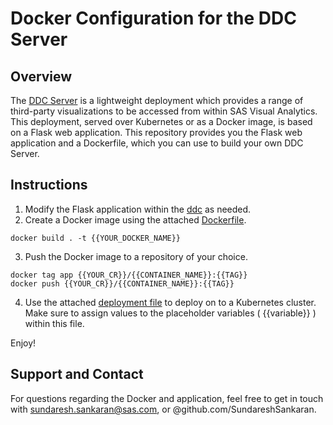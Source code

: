 # Docker Configuration for the DDC Server

## Overview
The [DDC Server](https://github.com/sassoftware/sas-visualanalytics-thirdpartyvisualizations/tree/master/ddc-server) is a lightweight deployment which provides a range of third-party visualizations to be accessed from within SAS Visual Analytics.  This deployment, served over Kubernetes or as a Docker image, is based on a Flask web application.  This repository provides you the Flask web application and a Dockerfile, which you can use to build your own DDC Server.


## Instructions

1. Modify the Flask application within the [ddc](./ddc) as needed.
2. Create a Docker image using the attached [Dockerfile](./Dockerfile).
```
docker build . -t {{YOUR_DOCKER_NAME}}
```
3. Push the Docker image to a repository of your choice.
```
docker tag app {{YOUR_CR}}/{{CONTAINER_NAME}}:{{TAG}}
docker push {{YOUR_CR}}/{{CONTAINER_NAME}}:{{TAG}}
```
4. Use the attached [deployment file](./deploy-ddc-server.yaml) to deploy on to a Kubernetes cluster.  Make sure to assign values to the placeholder variables ( {{variable}} ) within this file.

Enjoy!


## Support and Contact

For questions regarding the Docker and application, feel free to get in touch with sundaresh.sankaran@sas.com, or @github.com/SundareshSankaran.

